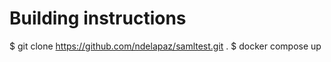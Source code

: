 # Building instructions
  $ git clone https://github.com/ndelapaz/samltest.git .
  $ docker compose up
